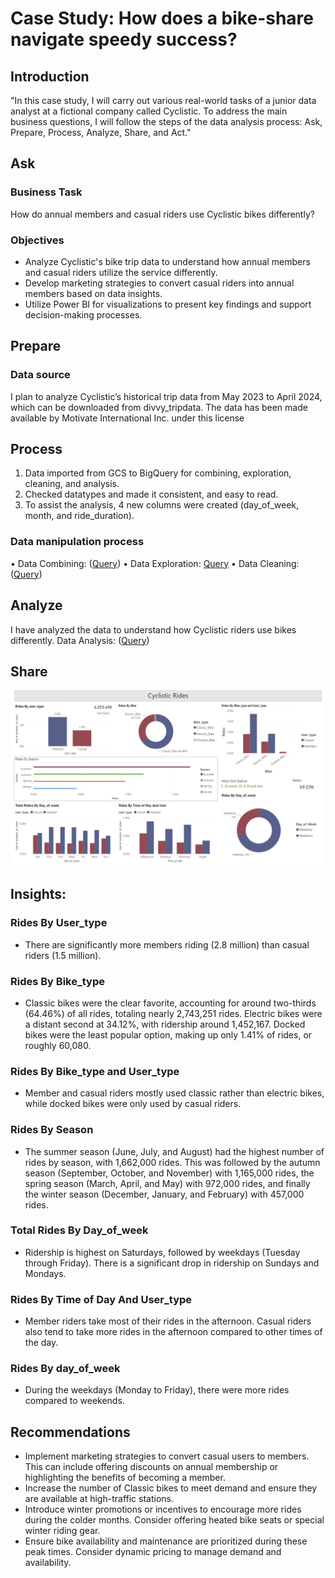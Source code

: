 # Case Study: How does a bike-share navigate speedy success?

## Introduction
"In this case study, I will carry out various real-world tasks of a junior data analyst at a fictional company called Cyclistic. To address the main business questions, I will follow the steps of the data analysis process: Ask, Prepare, Process, Analyze, Share, and Act."

## Ask
### Business Task
How do annual members and casual riders use Cyclistic bikes differently?

### Objectives 
* Analyze Cyclistic's bike trip data to understand how annual members and casual riders utilize the service differently.
* Develop marketing strategies to convert casual riders into annual members based on data insights.
* Utilize Power BI for visualizations to present key findings and support decision-making processes.

## Prepare
### Data source
I plan to analyze Cyclistic’s historical trip data from May 2023 to April 2024, which can be downloaded from divvy_tripdata. The data has been made available by Motivate International Inc. under this license	 

## Process
1.	Data imported from GCS to BigQuery for combining, exploration, cleaning, and analysis. 
2.	Checked datatypes and made it consistent, and easy to read. 
3.	To assist the analysis, 4 new columns were created (day_of_week, month, and ride_duration).

### Data manipulation process
  •	Data Combining: ([Query](https://github.com/Mooo99/Google-Case-Study/blob/main/1.%20Data%20Combining.sql))
  •	Data Exploration: [Query](https://github.com/Mooo99/Google-Case-Study/blob/main/2.%20Data%20Exploration.sql)
  •	Data Cleaning: ([Query](https://github.com/Mooo99/Google-Case-Study/blob/main/3.%20Data%20Cleaning.sql))

## Analyze 
I have analyzed the data to understand how Cyclistic riders use bikes differently.
Data Analysis: ([Query](https://github.com/Mooo99/Google-Case-Study/blob/main/4.%20Data%20Analysis.sql))

## Share

![](https://github.com/Mooo99/Google-Case-Study/blob/main/Screenshot%202024-06-08%20054906.png)

## Insights:

### Rides By User_type
-	There are significantly more members riding (2.8 million) than casual riders (1.5 million).

### Rides By Bike_type
-	Classic bikes were the clear favorite, accounting for around two-thirds (64.46%) of all rides, totaling nearly 2,743,251 rides. Electric bikes were a distant second at 34.12%, with ridership around 1,452,167. Docked bikes were the least popular option, making up only 1.41% of rides, or roughly 60,080.

### Rides By Bike_type and User_type 
-	Member and casual riders mostly used classic rather than electric bikes, while docked bikes were only used by casual riders.

### Rides By Season
-	The summer season (June, July, and August) had the highest number of rides by season, with 1,662,000 rides. This was followed by the autumn season (September, October, and November) with 1,165,000 rides, the spring season (March, April, and May) with 972,000 rides, and finally the winter season (December, January, and February) with 457,000 rides.

### Total Rides By Day_of_week
-	Ridership is highest on Saturdays, followed by weekdays (Tuesday through Friday). There is a significant drop in ridership on Sundays and Mondays.

### Rides By Time of Day And User_type
-	Member riders take most of their rides in the afternoon. Casual riders also tend to take more rides in the afternoon compared to other times of the day.

### Rides By day_of_week
-	During the weekdays (Monday to Friday), there were more rides compared to weekends.

## Recommendations

* Implement marketing strategies to convert casual users to members. This can include offering discounts on annual membership or highlighting the benefits of becoming a member.
*   Increase the number of Classic bikes to meet demand and ensure they are available at high-traffic stations.
*   Introduce winter promotions or incentives to encourage more rides during the colder months. Consider offering heated bike seats or special winter riding gear.
*   Ensure bike availability and maintenance are prioritized during these peak times. Consider dynamic pricing to manage demand and availability.



